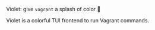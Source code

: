 Violet: give `vagrant` a splash of color :art:

Violet is a colorful TUI frontend to run Vagrant commands.
